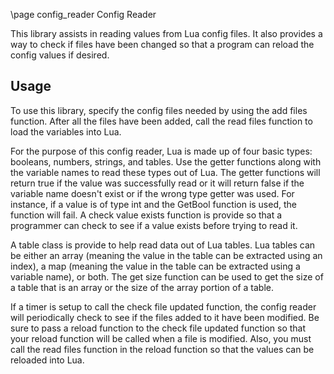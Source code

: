 \page config_reader Config Reader

This library assists in reading values from Lua config files. It also provides a way to check if files have been changed so that a program can reload the config values if desired.

## Usage
To use this library, specify the config files needed by using the add files function. After all the files have been added, call the read files function to load the variables into Lua.

For the purpose of this config reader, Lua is made up of four basic types: booleans, numbers, strings, and tables. Use the getter functions along with the variable names to read these types out of Lua. The getter functions will return true if the value was successfully read or it will return false if the variable name doesn't exist or if the wrong type getter was used. For instance, if a value is of type int and the GetBool function is used, the function will fail. A check value exists function is provide so that a programmer can check to see if a value exists before trying to read it.

A table class is provide to help read data out of Lua tables. Lua tables can be either an array (meaning the value in the table can be extracted using an index), a map (meaning the value in the table can be extracted using a variable name), or both. The get size function can be used to get the size of a table that is an array or the size of the array portion of a table.

If a timer is setup to call the check file updated function, the config reader will periodically check to see if the files added to it have been modified. Be sure to pass a reload function to the check file updated function so that your reload function will be called when a file is modified. Also, you must call the read files function in the reload function so that the values can be reloaded into Lua.
